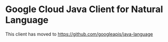 Google Cloud Java Client for Natural Language
======================================

This client has moved to https://github.com/googleapis/java-language